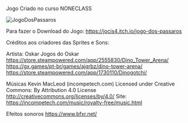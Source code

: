 Jogo Criado no curso NONECLASS

![JogoDosPassaros](https://github.com/user-attachments/assets/b46cf6b9-f3ec-40e9-ae3e-1bdce2ccaa24)

Para fazer o Download do Jogo: https://jocis4.itch.io/jogo-dos-passaros

Créditos aos criadores das Sprites e Sons:

Artista: Oskar
Jogos do Oskar
https://store.steampowered.com/app/2555830/Dino_Tower_Arena/
https://gx.games/pt-br/games/ajqrbz/dino-tower-arena/
https://store.steampowered.com/app/1730110/Dinogotchi/

Músicas
Kevin MacLeod (incompetech.com)
Licensed under Creative Commons: By Attribution 4.0 License
http://creativecommons.org/licenses/by/4.0/
Site: https://incompetech.com/music/royalty-free/music.html

Efeitos sonoros
https://www.bfxr.net/
